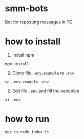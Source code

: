 # smm-bots
Bot for reposting messages in TG

# how to install
1. Install npm
```shell script
npm install
```
2. Clone file `.env.example` to `.env` 
```shell script
cp .env.example .env
```
2. Edit file `.env` and fill the variables
```shell script
vi .env
```


# how to run
```shell script
npx ts-node index.ts
```
